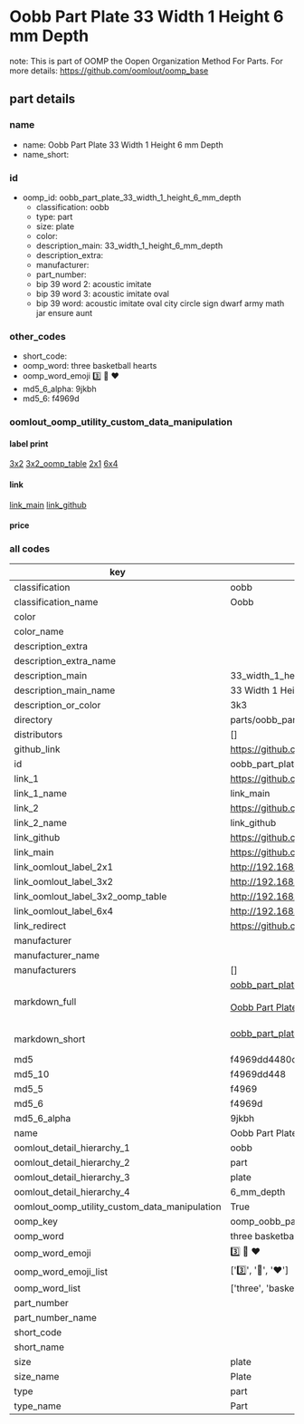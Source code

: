 # Oobb Part Plate 33 Width 1 Height 6 mm Depth  

note: This is part of OOMP the Oopen Organization Method For Parts. For more details: https://github.com/oomlout/oomp_base

##  part details
  







### name
* name: Oobb Part Plate 33 Width 1 Height 6 mm Depth
* name_short: 
### id
* oomp_id: oobb_part_plate_33_width_1_height_6_mm_depth
  * classification: oobb
  * type: part
  * size: plate
  * color: 
  * description_main: 33_width_1_height_6_mm_depth
  * description_extra: 
  * manufacturer: 
  * part_number: 
  * bip 39 word 2: acoustic imitate
  * bip 39 word 3: acoustic imitate oval
  * bip 39 word: acoustic imitate oval city circle sign dwarf army math jar ensure aunt

### other_codes
* short_code: 
* oomp_word: three basketball hearts
* oomp_word_emoji :three: :basketball: :hearts:
* md5_6_alpha: 9jkbh
* md5_6: f4969d






### oomlout_oomp_utility_custom_data_manipulation
#### label print
[3x2](http://192.168.1.245:1112/?label=oomp%209jkbh)
[3x2_oomp_table](http://192.168.1.108:1112/?label=oomp%209jkbh)
[2x1](http://192.168.1.242:1112/?label=oomp%209jkbh)
[6x4](http://192.168.1.55:1112/?label=oomp%209jkbh)    

#### link

[link_main](https://github.com/oomlout/oomlout_oomp_version_1_messy/tree/main/parts/oobb_part_plate_33_width_1_height_6_mm_depth) [link_github](https://github.com/oomlout/oomlout_oomp_version_1_messy/tree/main/parts/oobb_part_plate_33_width_1_height_6_mm_depth)                             

#### price







### all codes 
| key | value |  
| --- | --- |  
| classification | oobb |  
| classification_name | Oobb |  
| color |  |  
| color_name |  |  
| description_extra |  |  
| description_extra_name |  |  
| description_main | 33_width_1_height_6_mm_depth |  
| description_main_name | 33 Width 1 Height 6 mm Depth |  
| description_or_color | 3k3 |  
| directory | parts/oobb_part_plate_33_width_1_height_6_mm_depth |  
| distributors | [] |  
| github_link | https://github.com/oomlout/oomlout_oomp_part_src/tree/main/parts/oobb_part_plate_33_width_1_height_6_mm_depth |  
| id | oobb_part_plate_33_width_1_height_6_mm_depth |  
| link_1 | https://github.com/oomlout/oomlout_oomp_version_1_messy/tree/main/parts/oobb_part_plate_33_width_1_height_6_mm_depth |  
| link_1_name | link_main |  
| link_2 | https://github.com/oomlout/oomlout_oomp_version_1_messy/tree/main/parts/oobb_part_plate_33_width_1_height_6_mm_depth |  
| link_2_name | link_github |  
| link_github | https://github.com/oomlout/oomlout_oomp_version_1_messy/tree/main/parts/oobb_part_plate_33_width_1_height_6_mm_depth |  
| link_main | https://github.com/oomlout/oomlout_oomp_version_1_messy/tree/main/parts/oobb_part_plate_33_width_1_height_6_mm_depth |  
| link_oomlout_label_2x1 | http://192.168.1.242:1112/?label=oomp%209jkbh |  
| link_oomlout_label_3x2 | http://192.168.1.245:1112/?label=oomp%209jkbh |  
| link_oomlout_label_3x2_oomp_table | http://192.168.1.108:1112/?label=oomp%209jkbh |  
| link_oomlout_label_6x4 | http://192.168.1.55:1112/?label=oomp%209jkbh |  
| link_redirect | https://github.com/oomlout/oomlout_oomp_version_1_messy/tree/main/parts/oobb_part_plate_33_width_1_height_6_mm_depth |  
| manufacturer |  |  
| manufacturer_name |  |  
| manufacturers | [] |  
| markdown_full | [oobb_part_plate_33_width_1_height_6_mm_depth](none)<br>[](none)<br>[Oobb Part Plate 33 Width 1 Height 6 Mm Depth](none)<br><br> |  
| markdown_short | [oobb_part_plate_33_width_1_height_6_mm_depth](none)<br><br> |  
| md5 | f4969dd4480c0897211492973b5c5810 |  
| md5_10 | f4969dd448 |  
| md5_5 | f4969 |  
| md5_6 | f4969d |  
| md5_6_alpha | 9jkbh |  
| name | Oobb Part Plate 33 Width 1 Height 6 mm Depth |  
| oomlout_detail_hierarchy_1 | oobb |  
| oomlout_detail_hierarchy_2 | part |  
| oomlout_detail_hierarchy_3 | plate |  
| oomlout_detail_hierarchy_4 | 6_mm_depth |  
| oomlout_oomp_utility_custom_data_manipulation | True |  
| oomp_key | oomp_oobb_part_plate_33_width_1_height_6_mm_depth |  
| oomp_word | three basketball hearts |  
| oomp_word_emoji | :three: :basketball: :hearts: |  
| oomp_word_emoji_list | [':three:', ':basketball:', ':hearts:'] |  
| oomp_word_list | ['three', 'basketball', 'hearts'] |  
| part_number |  |  
| part_number_name |  |  
| short_code |  |  
| short_name |  |  
| size | plate |  
| size_name | Plate |  
| type | part |  
| type_name | Part |  
